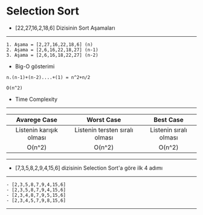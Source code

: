 

# Selection Sort

 

- [22,27,16,2,18,6]  Dizisinin Sort Aşamaları 
---
    1. Aşama = [2,27,16,22,18,6] (n)
    2. Aşama = [2,6,16,22,18,27] (n-1)
    3. Aşama = [2,6,16,18,22,27] (n-2)

- Big-O gösterimi

```
n.(n-1)+(n-2)....+(1) = n^2+n/2

O(n^2)
````

- Time Complexity
---

| Avarege Case | Worst Case | Best Case |
|:---:|:---:|:---:|
|Listenin karışık olması|Listenin tersten sıralı olması|Listenin sıralı olması|
| O(n^2)	| O(n^2) |	O(n^2) |
---

- [7,3,5,8,2,9,4,15,6] dizisinin Selection Sort'a göre ilk 4 adımı
---
    - [2,3,5,8,7,9,4,15,6]
    - [2,3,5,8,7,9,4,15,6]
    - [2,3,4,8,7,9,5,15,6]
    - [2,3,4,5,7,9,8,15,6]
---
 
 

